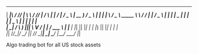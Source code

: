  _____ __  __ ____         __     __ _      _     _       ____   ___    ____    ___   _____ 
|  ___|\ \/ // ___|        \ \   / // |    / \   | |     / ___| / _ \  | __ )  / _ \ |_   _|
| |_    \  / \___ \  _____  \ \ / / | |   / _ \  | |    | |  _ | | | | |  _ \ | | | |  | |  
|  _|   /  \  ___) ||_____|  \ V /  | |  / ___ \ | |___ | |_| || |_| | | |_) || |_| |  | |  
|_|    /_/\_\|____/           \_/   |_| /_/   \_\|_____| \____| \___/  |____/  \___/   |_|  

Algo trading bot for all US stock assets
